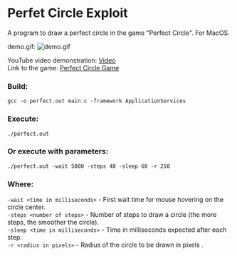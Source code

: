 # Perfet Circle Exploit

A program to draw a perfect circle in the game "Perfect Circle".
For MacOS.<br/>

demo.gif:
![demo.gif](https://github.com/michael-bill/perfect-circle/blob/main/demo.gif)

YouTube video demonstration: [Video](https://youtu.be/yiQiI4sCMZU?si=Xd2v83n2IgLJrpIG)<br/>
Link to the game: [Perfect Circle Game](https://neal.fun/perfect-circle/)

### Build:
```
gcc -o perfect.out main.c -framework ApplicationServices
```

### Execute:
```
./perfect.out
```
### Or execute with parameters:
```
./perfect.out -wait 5000 -steps 40 -sleep 60 -r 250
```
### Where:
``-wait <time in milliseconds>`` - First wait time for mouse hovering on the circle center.<br/>
``-steps <number of steps>`` - Number of steps to draw a circle (the more steps, the smoother the circle).<br/>
``-sleep <time in milliseconds>`` - Time in milliseconds expected after each step.<br/>
``-r <radius in pixels>`` - Radius of the circle to be drawn in pixels .<br/>

